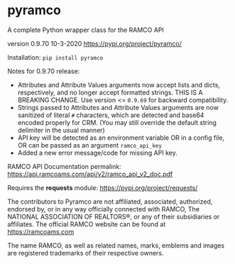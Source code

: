# pyramco
A complete Python wrapper class for the RAMCO API


version 0.9.70
10-3-2020
https://pypi.org/project/pyramco/

Installation: `pip install pyramco`


Notes for 0.9.70 release:

- Attributes and Attribute Values arguments now accept lists and dicts, respectively, and no longer accept formatted strings. THIS IS A BREAKING CHANGE. Use version <= `0.9.69` for backward compatibility. 
- Strings passed to Attributes and Attribute Values arguments are now sanitized of literal `#` characters, which are detected and base64 encoded properly for CRM. (You may still override the default string delimiter in the usual manner)
- API key will be detected as an environment variable OR in a config file, OR can be passed as an argument `ramco_api_key`
- Added a new error message/code for missing API key.


RAMCO API Documentation permalink:
<https://api.ramcoams.com/api/v2/ramco_api_v2_doc.pdf>


Requires the **requests** module:
<https://pypi.org/project/requests/>



The contributors to Pyramco are not affiliated, associated, authorized, endorsed by, or in any way officially connected with RAMCO, The NATIONAL ASSOCIATION OF REALTORS®, or any of their subsidiaries or affiliates. The official RAMCO website can be found at https://ramcoams.com 

The name RAMCO, as well as related names, marks, emblems and images are registered trademarks of their respective owners.

